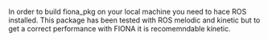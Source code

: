 In order to build fiona_pkg on your local machine you need to hace ROS installed. This package has been tested with ROS melodic and kinetic but to get a correct performance with FIONA it is recomemndable kinetic.
